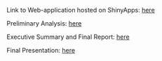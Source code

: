 Link to Web-application hosted on ShinyApps: [here](https://niharika-chunduru.shinyapps.io/Yelp-Bakeries-Analysis/)

Preliminary Analysis: [here](https://github.com/niharika-chunduru/Yelp-Bakeries/blob/main/Preliminary%20Analysis.pdf)

Executive Summary and Final Report: [here](https://github.com/niharika-chunduru/Yelp-Bakeries/blob/main/Executive%20Summary%20-%20Group%20%239.pdf)

Final Presentation: [here](https://github.com/niharika-chunduru/Yelp-Bakeries/blob/main/Yelp%20Bakeries%20Analysis.pdf)
